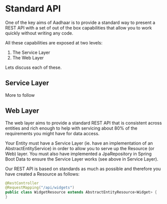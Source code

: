 Standard API
============

One of the key aims of Aadhaar is to provide a standard way to present a REST API with a set of
out of the box capabilities that allow you to work quickly without writing any code.

All these capabilities are exposed at two levels:

1) The Service Layer
2) The Web Layer

Lets discuss each of these.

Service Layer
-------------

More to follow

Web Layer
---------

The web layer aims to provide a standard REST API that is consistent across entities and rich enough
to help with servicing about 80% of the requirements you might have for data access.

Your Entity must have a Service Layer (ie. have an implementation of an AbstractEntityService) in order
to allow you to serve up the Resource (or Web) layer.  You must also have implemented a JpaRepository in 
Spring Boot Data to ensure the Service Layer works (see above in Service Layer).

Our REST API is based on standards as much as possible and therefore you have created a Resource as follows:

```java
@RestController
@RequestMapping("/api/widgets")
public class WidgetResource extends AbstractEntityResource<Widget> {
}
```
